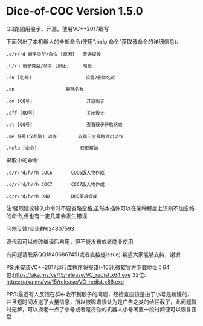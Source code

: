 
# Dice-of-COC Version 1.5.0

QQ跑团用骰子，开源，使用VC++2017编写

下面列出了本机器人的全部命令(使用".help 命令"获取该命令的详细信息):

	.o/r/rd 骰子类型/命令 [原因]   普通掷骰
	
	.h/rh 骰子类型/命令 [原因]     暗骰
	
	.sn [名称]                    设置/删除名称
	
	.dn		              删除名称
	
	.on [QQ号]                    开启骰子
	
	.off [QQ号]                   关闭骰子
	
	.st [QQ号]                    查看骰子开启状态
	
	.me 群号(仅私聊) 动作	      以第三方视角做出动作
	
	.help [命令]	              获取帮助
	
掷骰中的命令:

	.o/r/rd/h/rh COC6       COC6版人物作成
	
	.o/r/rd/h/rh COC7       COC7版人物作成
	
	.o/r/rd/h/rh DND        DND英雄做成
	
注:强烈建议输入命令时不要省略空格,虽然本插件可以在某种程度上识别不加空格的命令,但也有一定几率会发生错误

问题反馈/交流群624807593

源代码可以修改编译后自用，但不能发布或者商业使用

有问题请联系QQ1840686745(或者直接提issue) 希望大家能够支持，谢谢

PS:未安装VC++2017运行库程序将报错(-103),微软官方下载地址：64位:https://aka.ms/vs/15/release/VC_redist.x64.exe 
32位: https://aka.ms/vs/15/release/VC_redist.x86.exe

PPS:最近有人反馈在群中收不到骰子的问题，经检查应该是由于小号是新建的，并且短时间发送了大量信息，所以被腾讯误认为是广告之类的给拦截了，此问题暂时无解，可以换老一点了小号或者是将你的机器人小号闲置一段时间便可以恢复正常
